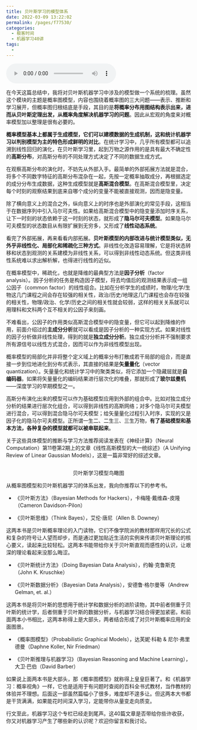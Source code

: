 ```yaml
---
title: 贝叶斯学习的模型体系
date: 2022-03-09 13:22:02
permalink: /pages/f77530/
categories:
  - 极客时间
  - 机器学习40讲
tags:
  - 
---
```

<audio title="总结课.贝叶斯学习的模型体系" src="https://static001.geekbang.org/resource/audio/08/ab/08a4dc18bc0fdba4b32032527a89caab.mp3" controls="controls"></audio> 
<p>在今天这篇总结中，我将对贝叶斯机器学习中涉及的模型做一个系统的梳理。虽然这个模块的主题是概率图模型，内容也围绕着概率图的三大问题——表示、推断和学习展开，但概率图归根结底是手段，其目的是<strong>将概率分布用图结构表示出来，进而从贝叶斯定理出发，从概率角度解决机器学习的问题</strong>。因此从宏观的角度来对概率模型加以整理是很有必要的。</p>
<p><strong>概率模型基本上都属于生成模型，它们可以建模数据的生成机制，这和统计机器学习以判别模型为主的特色形成鲜明的对比</strong>。在统计学习中，几乎所有模型都可以追溯到线性回归的演化，在贝叶斯学习里，起到万物之源作用的是具有最大不确定性的<strong>高斯分布</strong>，对高斯分布的不同处理方式决定了不同的数据生成方式。</p>
<p>在观察高斯分布的演化时，不妨先从外部入手。最简单的外部拓展方法就是混合，将多个不同数字特征的高斯分布混杂在一起，先按一定概率抽取成分，再根据选定的成分分布生成数据，这种生成模型就是<strong>高斯混合模型</strong>。在高斯混合模型里，决定每个时刻的观察结果到底来自哪个成分的变量不能被直接观测，因而是隐变量。</p>
<p>除了横向意义上的混合之外，纵向意义上的时序也是外部演化的常见手段，这相当于在数据序列中引入马尔可夫性。如果给高斯混合模型中的隐变量添加时序关系，让下一时刻的状态依赖于这一时刻的状态，就形成了<strong>隐马尔可夫模型</strong>。如果隐马尔可夫模型的状态数目从有限扩展到无穷多，又形成了<strong>线性动态系统</strong>。</p><!-- [[[read_end]]] -->
<p>看完了外部拓展，再来看看内部拓展。<strong>贝叶斯模型的内部改进与统计模型类似，无外乎非线性化、局部化和稀疏化三种方式</strong>。非线性化改造容易理解，它是将状态转移和状态到观测的关系建模为非线性关系，可以得到非线性动态系统。但这类非线性系统难以求出解析解，也得进行线性的近似。</p>
<p>在概率模型中，稀疏化，也就是降维的最典型方法是<strong>因子分析</strong>（factor analysis）。因子分析的任务是构造因子模型，将去均值后的观测结果表示成一组公因子（common factor）的线性组合。比如在分析学生的成绩时，物理/化学/生物这几门课程之间会存在较强的相关性，政治/历史/地理这几门课程也会存在较强的相关性，物理/政治、化学/历史之间的相关性就会较弱，这样的相关关系就可以用理科和文科两个互不相关的公因子来刻画。</p>
<p>不难看出，公因子的作用类似高斯混合模型中的隐变量，但它可以起到降维的作用，前面介绍过的<strong>主成分分析</strong>就可以看成是因子分析的一种实现方式。如果对线性的因子分析做非线性处理，得到的就是<strong>独立成分分析</strong>。独立成分分析并不强制要求所有源信号以线性方式混合，因而可以作为非线性模型出现。</p>
<p>概率模型的局部化并非将整个定义域上的概率分布打散成若干局部的组合，而是直接一步到位地进化到分布式表示，其直接的结果是<strong>矢量量化</strong>（vector quantization）。矢量量化和统计学习中的聚类类似，将它添加一个隐藏层就是<strong>自编码器</strong>。如果将矢量量化的编码结果进行层次化的堆叠，那就形成了<strong>玻尔兹曼机</strong>——深度学习的早期模型之一。</p>
<p>高斯分布演化出来的模型可以作为基础模型应用到外部的组合中。比如对独立成分分析的结果进行层次化组合，可以得到非线性的高斯网络；对多个隐马尔可夫模型进行混合，可以得到混合隐马尔可夫模型；给矢量量化过程引入时序，实现的又是因子化的隐马尔可夫模型。正所谓一生二、二生三、三生万物，<strong>有了基础模型和基本方法，各种复杂的模型就都可以被串联起来</strong>。</p>
<p>关于这些具体模型的推断与学习方法推荐阅读发表在《神经计算》（Neural Computation）第11卷第2期上的文章《线性高斯模型的大一统综述》（A Unifying Review of Linear Gaussian Models），这是一篇非常好的综述文章。</p>
<p><img src="https://static001.geekbang.org/resource/image/b7/58/b7ca408ee79402b8174dec9aa1fbdf58.png" alt="" /></p>
 <center><span class="reference">贝叶斯学习模型鸟瞰图</span></center>
<p>从概率图模型和贝叶斯机器学习的体系出发，我向你推荐以下的参考书。</p>
<ul>
<li>
<p><span class="orange">《贝叶斯方法》</span>（Bayesian Methods for Hackers），卡梅隆·戴维森-皮隆（Cameron Davidson-Pilon）</p>
</li>
<li>
<p><span class="orange">《贝叶斯思维》</span>（Think Bayes），艾伦·唐尼（Allen B. Downey）</p>
</li>
</ul>
<p>这两本书是贝叶斯概率理论的入门读物，它们不像学院派的教材那样用冗长的公式和复杂的符号让人望而却步，而是通过更加贴近生活的实例来传递贝叶斯理论的核心要义，读起来比较轻松。这两本书能带给你关于贝叶斯直观而感性的认识，让艰深的理论看起来没那么晦涩。</p>
<ul>
<li>
<p><span class="orange">《贝叶斯统计方法》</span>（Doing Bayesian Data Analysis），约翰·克鲁斯克（John K. Kruschke）</p>
</li>
<li>
<p><span class="orange">《贝叶斯数据分析》</span>（Bayesian Data Analysis），安德鲁·格尔曼等（Andrew Gelman, et. al.）</p>
</li>
</ul>
<p>这两本书是将贝叶斯的思想用于统计学和数据分析的进阶读物，其中前者侧重于贝叶斯的统计学，后者侧重于贝叶斯的数据分析，与机器学习结合得更加紧密。和前面两本小书相比，这两本称得上是大部头，两者结合形成了对贝叶斯概率应用的全面图景。</p>
<ul>
<li>
<p><span class="orange">《概率图模型》</span>（Probabilistic Graphical Models），达芙妮·科勒 &amp; 尼尔·弗里德曼（Daphne Koller, Nir Friedman）</p>
</li>
<li>
<p><span class="orange">《贝叶斯推理与机器学习》</span>（Bayesian Reasoning and Machine Learning），大卫·巴伯（David Barber）</p>
</li>
</ul>
<p>如果说上面两本书是大部头，那《概率图模型》就称得上皇皇巨著了。和《机器学习：概率视角》一样，它也是适用于有问题时查阅的百科全书式教材，当作教材的体验并不理想。后面这一部虽然篇幅小了很多，难度却不遑多让。但这两本大书都是干货满满，如果能花时间深入学习，定能带你从量变走向质变。</p>
<p>行文至此，机器学习这个专栏已经走到尾声。这40篇文章是否带给你些许收获，你又对机器学习产生了哪些新的认识呢？欢迎你留言和我讨论。</p>
<p></p>

